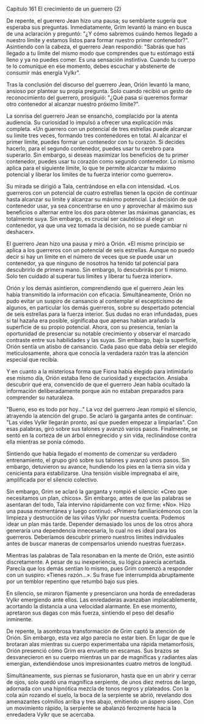 
Capítulo 161 El crecimiento de un guerrero (2)

De repente, el guerrero Jean hizo una pausa; su semblante sugería que esperaba sus preguntas. Inmediatamente, Grim levantó la mano en busca de una aclaración y preguntó: "¿Y cómo sabremos cuándo hemos llegado a nuestro límite y estamos listos para formar nuestro primer contenedor?". Asintiendo con la cabeza, el guerrero Jean respondió: "Sabrás que has llegado a tu límite del mismo modo que comprendes que tu estómago está lleno y ya no puedes comer. Es una sensación instintiva. Cuando tu cuerpo te lo comunique en ese momento, debes escuchar y abstenerte de consumir más energía Vylkr".

Tras la conclusión del discurso del guerrero Jean, Orión levantó la mano, ansioso por plantear su propia pregunta. Solo cuando recibió un gesto de reconocimiento del guerrero, prosiguió: "¿Qué pasa si queremos formar otro contenedor al alcanzar nuestro próximo límite?".

La sonrisa del guerrero Jean se ensanchó, complacido por la atenta audiencia. Su curiosidad lo impulsó a ofrecer una explicación más completa. «Un guerrero con un potencial de tres estrellas puede alcanzar su límite tres veces, formando tres contenedores en total. Al alcanzar el primer límite, puedes formar un contenedor con tu corazón. Si decides hacerlo, para el segundo contenedor, puedes usar tu cerebro para superarlo. Sin embargo, si deseas maximizar los beneficios de tu primer contenedor, puedes usar tu corazón como segundo contenedor. Lo mismo aplica para el siguiente límite, lo que te permite alcanzar tu máximo potencial y liberar los límites de tu fuerza interior como guerrero».

Su mirada se dirigió a Tala, centrándose en ella con intensidad. «Los guerreros con un potencial de cuatro estrellas tienen la opción de continuar hasta alcanzar su límite y alcanzar su máximo potencial. La decisión de qué contenedor usar, ya sea concentrarse en uno y aprovechar al máximo sus beneficios o alternar entre los dos para obtener las máximas ganancias, es totalmente suya. Sin embargo, es crucial ser cauteloso al elegir un contenedor, ya que una vez tomada la decisión, no se puede cambiar ni deshacer».

El guerrero Jean hizo una pausa y miró a Orión. «El mismo principio se aplica a los guerreros con un potencial de seis estrellas. Aunque no puedo decir si hay un límite en el número de veces que se puede usar un contenedor, ya que ninguno de nosotros ha tenido tal potencial para descubrirlo de primera mano. Sin embargo, lo descubrirás por ti mismo. Solo ten cuidado al superar tus límites y liberar tu fuerza interior».

Orión y los demás asintieron, comprendiendo que el guerrero Jean les había transmitido la información con eficacia. Simultáneamente, Orión no pudo evitar un suspiro de cansancio al contemplar el escepticismo de algunos, en particular los demás guerreros, sobre su despertado potencial de seis estrellas para la fuerza interior. Sus dudas no eran infundadas, pues si tal hazaña era posible, significaba que apenas habían arañado la superficie de su propio potencial. Ahora, con su presencia, tenían la oportunidad de presenciar su notable crecimiento y observar el marcado contraste entre sus habilidades y las suyas. Sin embargo, bajo la superficie, Orión sentía un atisbo de cansancio. Cada paso que daba debía ser elegido meticulosamente, ahora que conocía la verdadera razón tras la atención especial que recibía.

Y en cuanto a la misteriosa forma que Fiona había elegido para intimidarlo ese mismo día, Orión estaba lleno de curiosidad y expectación. Ansiaba descubrir qué era, convencido de que el guerrero Jean había ocultado la información deliberadamente porque aún no estaban preparados para comprender su naturaleza.

"Bueno, eso es todo por hoy..." La voz del guerrero Jean rompió el silencio, atrayendo la atención del grupo. Se aclaró la garganta antes de continuar: "Las vides Vylkr llegarán pronto, así que pueden empezar a limpiarlas". Con esas palabras, giró sobre sus talones y avanzó varios pasos. Finalmente, se sentó en la corteza de un árbol ennegrecido y sin vida, reclinándose contra ella mientras se ponía cómodo.

Sintiendo que había llegado el momento de comenzar su verdadero entrenamiento, el grupo giró sobre sus talones y avanzó unos pasos. Sin embargo, detuvieron su avance, hundiendo los pies en la tierra sin vida y cenicienta para estabilizarse. Una tensión visible impregnaba el aire, amplificada por el silencio colectivo.

Sin embargo, Grim se aclaró la garganta y rompió el silencio: «Creo que necesitamos un plan, chicos». Sin embargo, antes de que las palabras se asentaran del todo, Tala intervino rápidamente con voz firme: «No». Hizo una pausa momentánea y luego continuó: «Primero familiaricémonos con la limpieza y destrucción de las viñas Vylkr por nuestra cuenta. Podemos idear un plan más tarde. Depender demasiado los unos de los otros ahora generaría una dependencia innecesaria, lo cual no es ideal para los guerreros. Deberíamos descubrir primero nuestros límites individuales antes de buscar maneras de compensarlos uniendo nuestras fuerzas».

Mientras las palabras de Tala resonaban en la mente de Orión, este asintió discretamente. A pesar de su inexperiencia, su lógica parecía acertada. Parecía que los demás sentían lo mismo, pues Grim comenzó a responder con un suspiro: «Tienes razón...». Su frase fue interrumpida abruptamente por un temblor repentino que retumbó bajo sus pies.

En silencio, se miraron fijamente y presenciaron una horda de enredaderas Vylkr emergiendo ante ellos. Las enredaderas avanzaban implacablemente, acortando la distancia a una velocidad alarmante. En ese momento, apretaron sus dagas con más fuerza, sintiendo el peso del desafío inminente.

De repente, la asombrosa transformación de Grim captó la atención de Orión. Sin embargo, esta vez algo parecía no estar bien. En lugar de que le brotaran alas mientras su cuerpo experimentaba una rápida metamorfosis, Orión presenció cómo Grim era envuelto en escamas. Sus brazos se desvanecieron en su cuerpo mientras un par de magníficas y radiantes alas emergían, extendiéndose unos impresionantes cuatro metros de longitud.

Simultáneamente, sus piernas se fusionaron, hasta que en un abrir y cerrar de ojos, solo quedó una magnífica serpiente, de unos diez metros de largo, adornada con una hipnótica mezcla de tonos negros y plateados. Con la cola aún rozando el suelo, la boca de la serpiente se abrió, revelando dos amenazantes colmillos arriba y tres abajo, emitiendo un áspero siseo. Con un movimiento rápido, la serpiente se abalanzó ferozmente hacia la enredadera Vylkr que se acercaba.